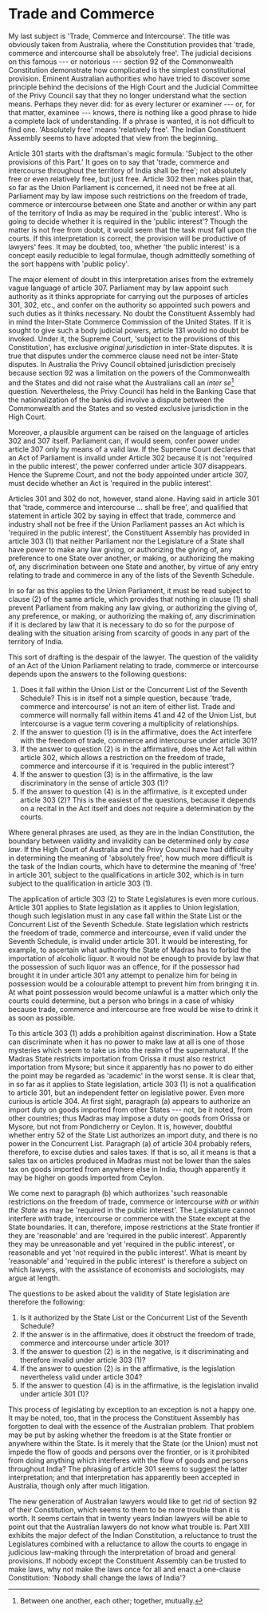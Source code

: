 # Trade and Commerce

My last subject is 'Trade, Commerce and Intercourse'. The title was
obviously taken from Australia, where the Constitution provides that
'trade, commerce and intercourse shall be absolutely free'. The judicial
decisions on this famous --- or notorious --- section 92 of the Commonwealth
Constitution demonstrate how complicated is the simplest constitutional
provision. Eminent Australian authorities who have tried to discover
some principle behind the decisions of the High Court and the Judicial
Committee of the Privy Council say that they no longer understand what
the section means. Perhaps they never did: for as every lecturer or
examiner --- or, for that matter, examinee --- knows, there is nothing like
a good phrase to hide a complete lack of understanding. If a phrase is
wanted, it is not difficult to find one. 'Absolutely free' means
'relatively free'. The Indian Constituent Assembly seems to have adopted
that view from the beginning.

Article 301 starts with the draftsman's magic formula: 'Subject to the
other provisions of this Part.' It goes on to say that 'trade, commerce
and intercourse throughout the territory of India shall be free'; not
absolutely free or even relatively free, but just free. Article 302 then
makes plain that, so far as the Union Parliament is concerned, it need
not be free at all. Parliament may by law impose such restrictions on
the freedom of trade, commerce or intercourse between one State and
another or within any part of the territory of India as may be required
in the 'public interest'. Who is going to decide whether it is required in
the 'public interest'? Though the matter is not free from doubt, it would
seem that the task must fall upon the courts. If this interpretation is
correct, the provision will be productive of lawyers' fees. It may be
doubted, too, whether 'the public interest' is a concept easily
reducible to legal formulae, though admittedly something of the sort
happens with 'public policy'.

The major element of doubt in this interpretation arises from the
extremely vague language of article 307. Parliament may by law appoint
such authority as it thinks appropriate for carrying out the purposes of
articles 301, 302, etc., and confer on the authority so appointed such
powers and such duties as it thinks necessary. No doubt the Constituent
Assembly had in mind the Inter-State Commerce Commission of the United
States. If it is sought to give such a body judicial powers, article 131
would no doubt be invoked. Under it, the Supreme Court, 'subject to the
provisions of this Constitution', has exclusive _original jurisdiction_ in
inter-State disputes. It is true that disputes under the commerce clause
need not be inter-State disputes. In Australia the Privy Council
obtained jurisdiction precisely because section 92 was a limitation on
the powers of the Commonwealth and the States and did not raise what the
Australians call an _inter se_[^inter-se] question. Nevertheless, the Privy Council
has held in the Banking Case that the nationalization of the banks did
involve a dispute between the Commonwealth and the States and so vested
exclusive jurisdiction in the High Court.

[^inter-se]: Between one another, each other; together, mutually.

Moreover, a plausible argument can be raised on the language of articles
302 and 307 itself. Parliament can, if would seem, confer power under
article 307 only by means of a valid law. If the Supreme Court declares
that an Act of Parliament is invalid under Article 302 because it is not
'required in the public interest', the power conferred under article 307
disappears. Hence the Supreme Court, and not the body appointed under
article 307, must decide whether an Act is 'required in the public
interest'.

Articles 301 and 302 do not, however, stand alone. Having said in
article 301 that 'trade, commerce and intercourse ... shall be free',
and qualified that statement in article 302 by saying in effect that
trade, commerce and industry shall not be free if the Union Parliament
passes an Act which is 'required in the public interest', the Constituent
Assembly has provided in article 303 (1) that neither Parliament nor the
Legislature of a State shall have power to make any law giving, or
authorizing the giving of, any preference to one State over another, or
making, or authorizing the making of, any discrimination between one
State and another, by virtue of any entry relating to trade and commerce
in any of the lists of the Seventh Schedule.

In so far as this applies to the Union Parliament, it must be read
subject to clause (2) of the same article, which provides that nothing
in clause (1) shall prevent Parliament from making any law giving, or
authorizing the giving of, any preference, or making, or authorizing the
making of, any discrimination if it is declared by law that it is
necessary to do so for the purpose of dealing with the situation arising
from scarcity of goods in any part of the territory of India.

This sort of drafting is the despair of the lawyer. The question of the
validity of an Act of the Union Parliament relating to trade, commerce
or intercourse depends upon the answers to the following questions:

1. Does it fall within the Union List or the Concurrent List of the
   Seventh Schedule? This is in itself not a simple question, because
   'trade, commerce and intercourse' is not an item of either list.
   Trade and commerce will normally fall within items 41 and 42 of the
   Union List, but intercourse is a vague term covering a multiplicity
   of relationships.
2. If the answer to question (1) is in the affirmative, does the Act
   interfere with the freedom of trade, commerce and intercourse under
   article 301?
3. If the answer to question (2) is in the affirmative, does the Act
   fall within article 302, which allows a restriction on the freedom
   of trade, commerce and intercourse if it is 'required in the public
   interest'?
4. If the answer to question (3) is in the affirmative, is the law
   discriminatory in the sense of article 303 (1)?
5. If the answer to question (4) is in the affirmative, is it excepted
   under article 303 (2)? This is the easiest of the questions, because
   it depends on a recital in the Act itself and does not require a
   determination by the courts.

Where general phrases are used, as they are in the Indian Constitution,
the boundary between validity and invalidity can be determined only by
_case law_. If the High Court of Australia and the Privy Council have had
difficulty in determining the meaning of 'absolutely free', how much
more difficult is the task of the Indian courts, which have to determine
the meaning of 'free' in article 301, subject to the qualifications in
article 302, which is in turn subject to the qualification in article
303 (1).

The application of article 303 (2) to State Legislatures is even more
curious. Article 301 applies to State legislation as it applies to Union
legislation, though such legislation must in any case fall within the
State List or the Concurrent List of the Seventh Schedule. State
legislation which restricts the freedom of trade, commerce and
intercourse, even if valid under the Seventh Schedule, is invalid under
article 301. It would be interesting, for example, to ascertain what
authority the State of Madras has to forbid the importation of alcoholic
liquor. It would not be enough to provide by law that the possession of
such liquor was an offence, for if the possessor had brought it in under
article 301 any attempt to penalize him for being in possession would be
a colourable attempt to prevent him from bringing it in. At what point
possession would become unlawful is a matter which only the courts could
determine, but a person who brings in a case of whisky because trade,
commerce and intercourse are free would be wise to drink it as soon as
possible.

To this article 303 (1) adds a prohibition against discrimination. How a
State can discriminate when it has no power to make law at all is one of
those mysteries which seem to take us into the realm of the
supernatural. If the Madras State restricts importation from Orissa it
must also restrict importation from Mysore; but since it apparently has
no power to do either the point may be regarded as 'academic' in the
worst sense. It is clear that, in so far as it applies to State
legislation, article 303 (1) is not a qualification to article 301, but
an independent fetter on legislative power. Even more curious is article 304. At first sight, paragraph (a) appears to authorize an import duty
on goods imported from other States --- not, be it noted, from other
countries; thus Madras may impose a duty on goods from Orissa or Mysore,
but not from Pondicherry or Ceylon. It is, however, doubtful whether
entry 52 of the State List authorizes an import duty, and there is no
power in the Concurrent List. Paragraph (a) of article 304 probably
refers, therefore, to excise duties and sales taxes. If that is so, all
it means is that a sales tax on articles produced in Madras must not be
lower than the sales tax on goods imported from anywhere else in India,
though apparently it may be higher on goods imported from Ceylon.

We come next to paragraph (b) which authorizes 'such reasonable
restrictions on the freedom of trade, commerce or intercourse _with or
within the State_ as may be 'required in the public interest'. The
Legislature cannot interfere _with_ trade, intercourse or commerce with
the State except at the State boundaries. It can, therefore, impose
restrictions at the State frontier if they are 'reasonable' and are
'required in the public interest'. Apparently they may be unreasonable
and yet 'required in the public interest', or reasonable and yet 'not
required in the public interest'. What is meant by 'reasonable' and
'required in the public interest' is therefore a subject on which
lawyers, with the assistance of economists and sociologists, may argue
at length.

The questions to be asked about the validity of State legislation are
therefore the following:

1. Is it authorized by the State List or the Concurrent List of the
   Seventh Schedule?
2. If the answer is in the affirmative, does it obstruct the freedom of
   trade, commerce and intercourse under article 301?
3. If the answer to question (2) is in the negative, is it
   discriminating and therefore invalid under article 303 (1)?
4. If the answer to question (2) is in the affirmative, is the
   legislation nevertheless valid under article 304?
5. If the answer to question (4) is in the affirmative, is the
   legislation invalid under article 301 (1)?

This process of legislating by exception to an exception is not a happy
one. It may be noted, too, that in the process the Constituent Assembly
has forgotten to deal with the essence of the Australian problem. That
problem may be put by asking whether the freedom is at the State
frontier or anywhere within the State. Is it merely that the State (or
the Union) must not impede the flow of goods and persons over the
frontier, or is it prohibited from doing anything which interferes with
the flow of goods and persons throughout India? The phrasing of article
301 seems to suggest the latter interpretation; and that interpretation
has apparently been accepted in Australia, though only after much
litigation.

The new generation of Australian lawyers would like to get rid of
section 92 of their Constitution, which seems to them to be more trouble
than it is worth. It seems certain that in twenty years Indian lawyers
will be able to point out that the Australian lawyers do not know what
trouble is. Part XIII exhibits the major defect of the Indian
Constitution, a reluctance to trust the Legislatures combined with a
reluctance to allow the courts to engage in judicious law-making through
the interpretation of broad and general provisions. If nobody except the
Constituent Assembly can be trusted to make laws, why not make the laws
once for all and enact a one-clause Constitution: 'Nobody shall change
the laws of India'?
